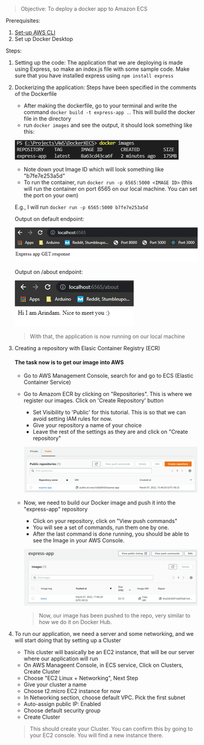 > Objective: To deploy a docker app to Amazon ECS

Prerequisites:

1. [Set-up AWS CLI](https://docs.aws.amazon.com/polly/latest/dg/setup-aws-cli.html)
2. Set up Docker Desktop

Steps:

1. Setting up the code: The application that we are deploying is made using Express, so make an index.js file with some sample code. Make sure that you have installed express using `npm install express`

2. Dockerizing the application: Steps have been specified in the comments of the Dockerfile
    - After making the dockerfile, go to your terminal and write the command `docker build -t express-app .`. This will build the docker file in the directory
    - run `docker images` and see the output, it should look something like this:

    ![](2022-03-07-15-15-17.png) 

    - Note down yout Image ID which will look something like "b7fe7e253a5d"
    - To run the container, run `docker run -p 6565:5000 <IMAGE ID>` (this will run the container on port 6565 on our local machine. You can set the port on your own)
    
    E.g., I will run `docker run -p 6565:5000 b7fe7e253a5d`

    Output on default endpoint:

    ![](2022-03-07-15-22-01.png)

    Output on /about endpoint:

    ![](2022-03-07-15-23-21.png)

    > With that, the application is now running on our local machine

3. Creating a repository with Elasic Container Registry (ECR)
    #### The task now is to get our image into AWS
    - Go to AWS Management Console, search for and go to ECS (Elastic Container Service)
    - Go to Amazom ECR by clicking on "Repositories". This is where we register our images. Click on 'Create Repository' button
        - Set Visibility to 'Public' for this tutorial. This is so that we can avoid setting IAM rules for now.
        - Give your repository a name of your choice
        - Leave the rest of the settings as they are and click on "Create repository"

        ![](2022-03-07-15-49-59.png)

    - Now, we need to build our Docker image and push it into the "express-app" repository
        - Click on your repository, click on "View push commands"
        - You will see a set of commands, run them one by one.
        - After the last command is done running, you should be able to see the Image in your AWS Console.

        ![](2022-03-07-17-07-48.png)

        > Now, our image has been pushed to the repo, very similar to how we do it on Docker Hub.


4. To run our application, we need a server and some networking, and we will start doing that by setting up a Cluster
    - This cluster will basically be an EC2 instance, that will be our server where our application will run
    - On AWS Manageent Console, in ECS service, Click on Clusters, Create Cluster
    - Choose "EC2 Linux + Networking", Next Step
    - Give your cluster a name
    - Choose t2.micro EC2 instance for now
    - In Networking section, choose default VPC. Pick the first subnet
    - Auto-assign public IP: Enabled
    - Choose default security group
    - Create Cluster

    > This should create your Cluster. You can confirm this by going to your EC2 console. You will find a new instance there.